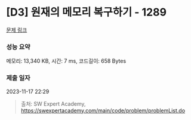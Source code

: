 # [D3] 원재의 메모리 복구하기 - 1289 

[문제 링크](https://swexpertacademy.com/main/code/problem/problemDetail.do?contestProbId=AV19AcoKI9sCFAZN) 

### 성능 요약

메모리: 13,340 KB, 시간: 7 ms, 코드길이: 658 Bytes

### 제출 일자

2023-11-17 22:29



> 출처: SW Expert Academy, https://swexpertacademy.com/main/code/problem/problemList.do
